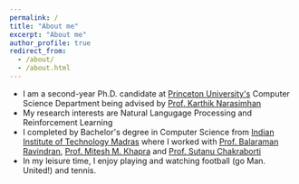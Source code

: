 ```yaml
---
permalink: /
title: "About me"
excerpt: "About me"
author_profile: true
redirect_from: 
  - /about/
  - /about.html
---
```


- I am a second-year Ph.D. candidate at [Princeton University's](https://www.princeton.edu/) Computer Science Department being advised by [Prof. Karthik Narasimhan](https://www.cs.princeton.edu/~karthikn/)
- My research interests are Natural Langugage Processing and Reinforcement Learning
- I completed by Bachelor's degree in Computer Science from [Indian Institute of Technology Madras](https://www.iitm.ac.in/) where I worked with [Prof. Balaraman Ravindran](https://www.cse.iitm.ac.in/~ravi/), [Prof. Mitesh M. Khapra](https://www.cse.iitm.ac.in/~miteshk/) and [Prof. Sutanu Chakraborti](https://www.cse.iitm.ac.in/~sutanuc/)
- In my leisure time, I enjoy playing and watching football (go Man. United!) and tennis.